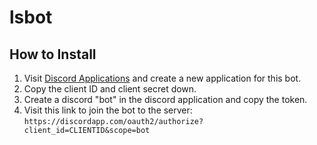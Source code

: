 # lsbot

## How to Install

1. Visit [Discord Applications](https://discord.com/developers/applications) and create a new application for this bot.
2. Copy the client ID and client secret down.
3. Create a discord "bot" in the discord application and copy the token.
4. Visit this link to join the bot to the server: `https://discordapp.com/oauth2/authorize?client_id=CLIENTID&scope=bot`
